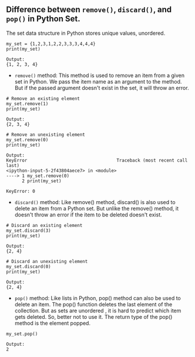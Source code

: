 ## Difference between `remove()`, `discard()`, and `pop()` in Python Set.

The set data structure in Python stores unique values, unordered.
```
my_set = {1,2,3,1,2,2,3,3,3,4,4,4}
print(my_set)

Output:
{1, 2, 3, 4}
```

- `remove()` method: 
This method is used to remove an item from a given set in Python. We pass the item name as an argument to the method. But if the passed argument doesn't exist in the set, it will throw an error.
```
# Remove an existing element
my_set.remove(1)
print(my_set)

Output:
{2, 3, 4}

# Remove an unexisting element
my_set.remove(0) 
print(my_set)

Output:
KeyError                                  Traceback (most recent call last)
<ipython-input-5-2f43804aece7> in <module>
----> 1 my_set.remove(0)
      2 print(my_set)

KeyError: 0
```

- `discard()` method: 
Like remove() method, discard() is also used to delete an item from a Python set. But unlike the remove() method, it doesn't throw an error if the item to be deleted doesn't exist.
```
# Discard an existing element
my_set.discard(3)
print(my_set)

Output:
{2, 4}

# Discard an unexisting element
my_set.discard(0)
print(my_set)

Output:
{2, 4}
```

- `pop()` method: 
Like lists in Python, pop() method can also be used to delete an item. The pop() function deletes the last element of the collection. But as sets are unordered , it is hard to predict which item gets deleted. So, better not to use it. The return type of the pop() method is the element popped.
```
my_set.pop()

Output:
2
```
